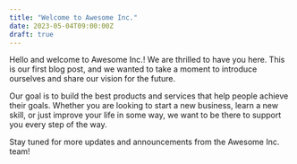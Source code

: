 ```yaml
---
title: "Welcome to Awesome Inc."
date: 2023-05-04T09:00:00Z
draft: true
---
```


Hello and welcome to Awesome Inc.! We are thrilled to have you here. This is our first blog post, and we wanted to take a moment to introduce ourselves and share our vision for the future.

<!--more-->

Our goal is to build the best products and services that help people achieve their goals. Whether you are looking to start a new business, learn a new skill, or just improve your life in some way, we want to be there to support you every step of the way.

Stay tuned for more updates and announcements from the Awesome Inc. team!
